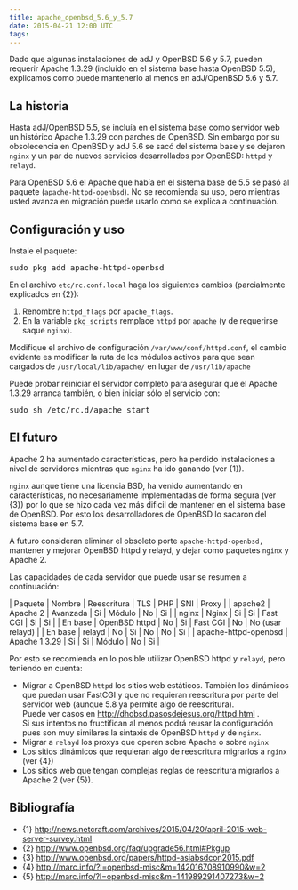 ```yaml
---
title: apache_openbsd_5.6_y_5.7
date: 2015-04-21 12:00 UTC
tags:
---
```

Dado que algunas instalaciones de adJ y OpenBSD 5.6 y 5.7, pueden requerir 
Apache 1.3.29 (incluido en el sistema base hasta OpenBSD 5.5), explicamos 
como puede mantenerlo al menos en adJ/OpenBSD 5.6 y 5.7.

## La historia

Hasta adJ/OpenBSD 5.5, se incluía en el sistema base como servidor web un 
histórico Apache 1.3.29 con parches de OpenBSD. Sin embargo  por su 
obsolecencia en OpenBSD y adJ 5.6 se sacó del sistema base y se dejaron 
```nginx``` y un par de nuevos servicios desarrollados por OpenBSD: 
```httpd``` y ```relayd```.

Para OpenBSD 5.6 el Apache que había en el sistema base de 5.5 se pasó al 
paquete (```apache-httpd-openbsd```).  No se recomienda su uso, pero 
mientras usted avanza en migración puede usarlo como se explica a continuación.


## Configuración y uso

Instale el paquete:
<pre>
sudo pkg_add apache-httpd-openbsd
</pre>

En el archivo ```etc/rc.conf.local```  haga los siguientes cambios 
(parcialmente explicados en {2}):

1. Renombre ```httpd_flags``` por ```apache_flags```.
2. En la variable ```pkg_scripts``` remplace ```httpd``` por ```apache``` (y  de requerirse saque ```nginx```).

Modifique el archivo de configuración ```/var/www/conf/httpd.conf```, el 
cambio evidente es modificar la ruta de los módulos activos para que sean 
cargados de ```/usr/local/lib/apache/``` en lugar de ```/usr/lib/apache```

Puede probar reiniciar el servidor completo para asegurar que el Apache 1.3.29 
arranca también, o bien iniciar sólo el servicio con:
<pre>
sudo sh /etc/rc.d/apache start
</pre>


## El futuro

Apache 2 ha aumentado características, pero ha perdido instalaciones a nivel 
de servidores mientras que ```nginx``` ha ido ganando (ver {1}).  

```nginx``` aunque tiene una licencia BSD, ha venido aumentando en 
características, no necesariamente implementadas de forma segura (ver {3}) 
por lo que se hizo cada vez más dificil de mantener en el sistema base de 
OpenBSD.  Por esto los desarrolladores de OpenBSD lo sacaron del sistema
base en 5.7.
 
A futuro consideran eliminar el obsoleto porte ```apache-httpd-openbsd,``` 
mantener y mejorar OpenBSD httpd y relayd, y dejar como paquetes 
```nginx``` y Apache 2.   


Las capacidades de cada servidor que puede usar se resumen a continuación:

| Paquete | Nombre | Reescritura | TLS | PHP | SNI | Proxy |
| apache2 | Apache 2 | Avanzada | Si | Módulo | No | Si |
| nginx   | Nginx | Si | Si | Fast CGI | Si | Si |
| En base | OpenBSD httpd |  No  | Si | Fast CGI | No | No (usar relayd) |
| En base | relayd |  No  | Si | No | No | Si |
| apache-httpd-openbsd | Apache 1.3.29 | Si | Si | Módulo | No | Si |


Por esto se recomienda en lo posible utilizar OpenBSD httpd y 
```relayd```, pero teniendo en cuenta:

- Migrar a OpenBSD ```httpd``` los sitios web estáticos. También
  los dinámicos que puedan usar FastCGI y que no requieran reescritura 
  por parte del servidor web (aunque 5.8 ya permite algo de reescritura).  
  Puede ver casos en http://dhobsd.pasosdejesus.org/httpd.html .   
  Si sus intentos no fructifican al menos podrá reusar la configuración pues 
  son muy similares la sintaxis de OpenBSD ```httpd``` y de ```nginx```.
- Migrar a ```relayd``` los proxys que operen sobre Apache o sobre ```nginx```
- Los sitios dinámicos que requieran algo de reescritura migrarlos 
  a ```nginx``` (ver {4})
- Los sitios web que tengan complejas reglas de reescritura migrarlos a 
  Apache 2 (ver {5}).


## Bibliografía

* {1} http://news.netcraft.com/archives/2015/04/20/april-2015-web-server-survey.html
* {2} http://www.openbsd.org/faq/upgrade56.html#Pkgup
* {3} http://www.openbsd.org/papers/httpd-asiabsdcon2015.pdf
* {4} http://marc.info/?l=openbsd-misc&m=142016708910990&w=2
* {5} http://marc.info/?l=openbsd-misc&m=141989291407273&w=2
